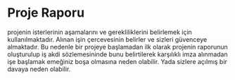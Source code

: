 # Proje Raporu 
projenin isterlerinin aşamalarını ve gerekliliklerini belirlemek için kullanılmaktadır. Alınan işin çercevesinin belirler ve sizleri güvenceye almaktadır. Bu nedenle bir projeye başlamadan ilk olarak projenin raporunun oluşturulup iş akdi sözlemesininde bunu belirtilerek karşılıklı imza alınmadan işe başlamak emeğiniz boşa olmasına neden olabilir. Yada sizlere açılmış bir davaya neden olabilir. 
